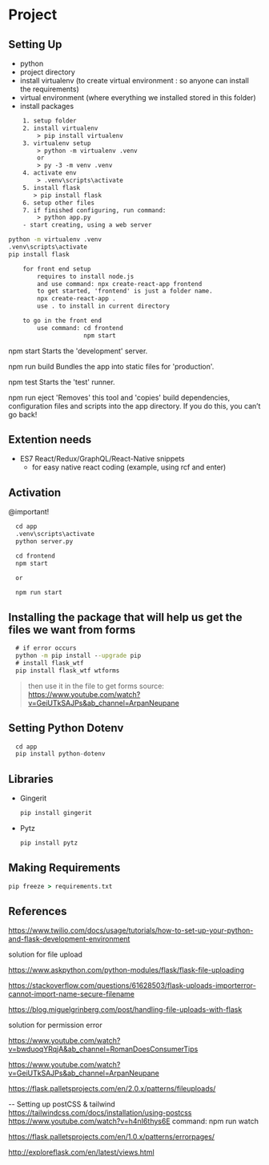 # Project

## Setting Up

- python
- project directory
- install virtualenv (to create virtual environment : so anyone can install the requirements)
- virtual environment (where everything we installed stored in this folder)
- install packages

```txt
    1. setup folder
    2. install virtualenv
        > pip install virtualenv
    3. virtualenv setup
        > python -m virtualenv .venv
        or
        > py -3 -m venv .venv
    4. activate env
        > .venv\scripts\activate
    5. install flask
       > pip install flask
    6. setup other files
    7. if finished configuring, run command:
        > python app.py
    - start creating, using a web server
```

```cmd
python -m virtualenv .venv
.venv\scripts\activate
pip install flask

```

```txt
    for front end setup
        requires to install node.js
        and use command: npx create-react-app frontend
        to get started, 'frontend' is just a folder name.
        npx create-react-app .
        use . to install in current directory

    to go in the front end
        use command: cd frontend
                     npm start
```

 npm start
    Starts the 'development' server.

  npm run build
    Bundles the app into static files for 'production'.

  npm test
    Starts the 'test' runner.

  npm run eject
    'Removes' this tool and 'copies' build dependencies, configuration files
    and scripts into the app directory. If you do this, you can’t go back!

## Extention needs

- ES7 React/Redux/GraphQL/React-Native snippets
  - for easy native react coding (example, using rcf and enter)

## Activation

@important!

```txt
  cd app
  .venv\scripts\activate
  python server.py

  cd frontend
  npm start

  or

  npm run start
```

## Installing the package that will help us get the files we want from forms

```cmd
  # if error occurs
  python -m pip install --upgrade pip
  # install flask_wtf
  pip install flask_wtf wtforms
```

> then use it in the file to get forms
  > source: <https://www.youtube.com/watch?v=GeiUTkSAJPs&ab_channel=ArpanNeupane>

## Setting Python Dotenv

```py
  cd app
  pip install python-dotenv
```

## Libraries

- Gingerit

  ```cmd
  pip install gingerit 
  ```

- Pytz

  ```cmd
  pip install pytz
  ```

## Making Requirements

```cmd
pip freeze > requirements.txt
```

## References

<https://www.twilio.com/docs/usage/tutorials/how-to-set-up-your-python-and-flask-development-environment>

solution for file upload

<https://www.askpython.com/python-modules/flask/flask-file-uploading>

<https://stackoverflow.com/questions/61628503/flask-uploads-importerror-cannot-import-name-secure-filename>

<https://blog.miguelgrinberg.com/post/handling-file-uploads-with-flask>

solution for permission error

<https://www.youtube.com/watch?v=bwduoqYRqjA&ab_channel=RomanDoesConsumerTips>

<https://www.youtube.com/watch?v=GeiUTkSAJPs&ab_channel=ArpanNeupane>

<https://flask.palletsprojects.com/en/2.0.x/patterns/fileuploads/>

-- Setting up postCSS & tailwind
<https://tailwindcss.com/docs/installation/using-postcss>
<https://www.youtube.com/watch?v=h4nI6thys6E>
command: npm run watch

<https://flask.palletsprojects.com/en/1.0.x/patterns/errorpages/>

<http://exploreflask.com/en/latest/views.html>
